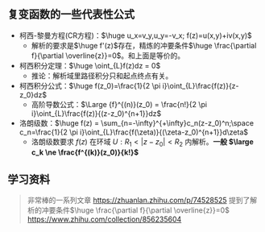 
## 复变函数的一些代表性公式
- 柯西-黎曼方程(CR方程)：$\huge u_x=v_y,u_y=-v_x; f(z)=u(x,y)+iv(x,y)$
  - 解析的要求是$\huge f'(z)$存在，精炼的冲要条件$\huge \frac{\partial f}{\partial \overline{z}}=0$。和上面是等价的。
- 柯西积分定理：$\huge \oint_{L}f(z)dz = 0$
  - 推论：解析域里路径积分只和起点终点有关。
- 柯西积分公式：$\huge f(z_0)=\frac{1}{2 \pi i}\oint_{L}\frac{f(z)}{z-z_0}dz$
  - 高阶导数公式：$\Large {f}^{(n)}(z_0) = \frac{n!}{2 \pi i}\oint_{L}\frac{f(z)}{(z-z_0)^{n+1}}dz$
- 洛朗级数：$\huge f(z) = \sum_{n=-\infty}^{+\infty}c_n(z-z_0)^n;\space c_n=\frac{1}{2 \pi i}\oint_{L}\frac{f(\zeta)}{(\zeta-z_0)^{n+1}}d\zeta$
  - 洛朗级数要求 $f(z)$ 在环域 $U:R_1 < |z-z_0| < R_2$ 内解析。**一般 $\large c_k \ne \frac{f^{(k)}(z_0)}{k!}$**

## 学习资料
> 非常棒的一系列文章 https://zhuanlan.zhihu.com/p/74528525
> 提到了解析的冲要条件$\huge \frac{\partial f}{\partial \overline{z}}=0$ https://www.zhihu.com/collection/856235604